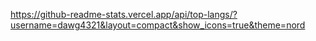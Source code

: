 https://github-readme-stats.vercel.app/api/top-langs/?username=dawg4321&layout=compact&show_icons=true&theme=nord
